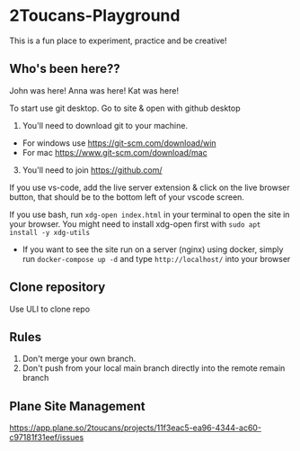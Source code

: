 # 2Toucans-Playground
This is a fun place to experiment, practice and be creative!

## Who's been here??
John was here!
Anna was here!
Kat was here!

To start use git desktop.
Go to site & open with github desktop


1. You'll need to download git to your machine.
* For windows use https://git-scm.com/download/win
* For mac https://www.git-scm.com/download/mac
   
3. You'll need to join https://github.com/

If you use vs-code, add the live server extension & click on the live browser button, that should be to the bottom left of your vscode screen.

If you use bash, run `xdg-open index.html` in your terminal to open the site in your browser. You
might need to install xdg-open first with `sudo apt install -y xdg-utils`

* If you want to see the site run on a server (nginx) using docker, simply run `docker-compose up -d` and type `http://localhost/` into your browser

## Clone repository
Use ULI to clone repo

## Rules

1. Don't merge your own branch.
2. Don't push from your local main branch directly into the remote remain branch

## Plane Site Management

https://app.plane.so/2toucans/projects/11f3eac5-ea96-4344-ac60-c97181f31eef/issues
